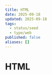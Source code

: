 ```yaml
---
title: HTML
date: 2025-09-18
updated: 2025-09-18
tags:
  - status/seed
  - type/web
published: false
aliases: []
---
```

# HTML
